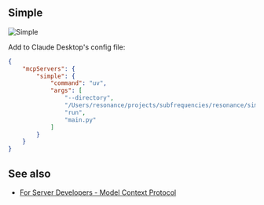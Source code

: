 ## Simple

![Simple](https://github.com/user-attachments/assets/76ef0d2d-04f5-49d1-ba55-539f9dedc7df)


Add to Claude Desktop's config file:

``` json
{
    "mcpServers": {
        "simple": {
            "command": "uv",
            "args": [
                "--directory",
                "/Users/resonance/projects/subfrequencies/resonance/simple",
                "run",
                "main.py"
            ]
        }
    }
}
```

## See also

- [For Server Developers - Model Context Protocol](https://modelcontextprotocol.io/quickstart/server)
